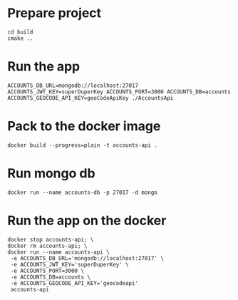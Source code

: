# Prepare project

```
cd build
cmake ..
```

# Run the app

```
ACCOUNTS_DB_URL=mongodb://localhost:27017 ACCOUNTS_JWT_KEY=superDuperKey ACCOUNTS_PORT=3000 ACCOUNTS_DB=accounts ACCOUNTS_GEOCODE_API_KEY=geoCodeApiKey ./AccountsApi
```

# Pack to the docker image

```
docker build --progress=plain -t accounts-api .
```

# Run mongo db

```
docker run --name accounts-db -p 27017 -d mongo
```

# Run the app on the docker

```
docker stop accounts-api; \
docker rm accounts-api; \
docker run --name accounts-api \
 -e ACCOUNTS_DB_URL='mongodb://localhost:27017' \
 -e ACCOUNTS_JWT_KEY='superDuperKey' \
 -e ACCOUNTS_PORT=3000 \
 -e ACCOUNTS_DB=accounts \
 -e ACCOUNTS_GEOCODE_API_KEY='geocodeapi'
 accounts-api
```

